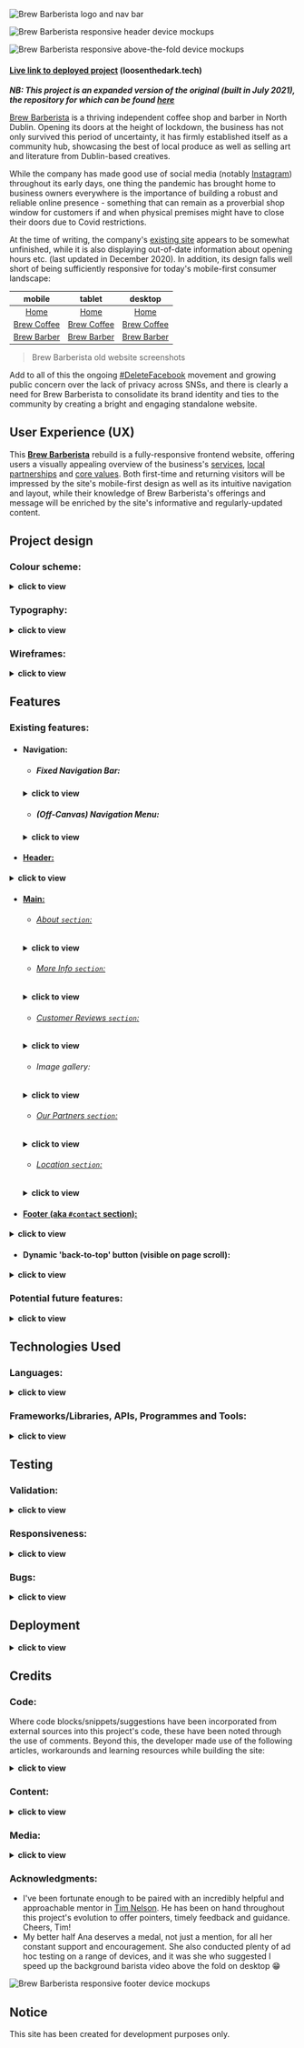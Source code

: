 ![Brew Barberista logo and nav bar](docs/images/screenshots/nav/brew-barberista-branded-navbar-with-logo.png)

![Brew Barberista responsive header device mockups](docs/images/screenshots/mockups/brew-barberista-header.png)

![Brew Barberista responsive above-the-fold device mockups](docs/images/screenshots/mockups/brew-barberista-header.gif)

#### [Live link to deployed project](https://loosenthedark.tech/brew-barberista/) (loosenthedark.tech)

***_**NB: This project is an expanded version of the original (built in July 2021), the repository for which can be found [here](https://github.com/loosenthedark/brew-barberista)**_***

[Brew Barberista](http://brewbarberista.ie/) is a thriving independent coffee shop and barber in North Dublin. Opening its doors at the height of lockdown, the business has not only survived this period of uncertainty, it has firmly established itself as a community hub, showcasing the best of local produce as well as selling art and literature from Dublin-based creatives.

While the company has made good use of social media (notably [Instagram](https://www.instagram.com/brewbarberista/)) throughout its early days, one thing the pandemic has brought home to business owners everywhere is the importance of building a robust and reliable online presence - something that can remain as a proverbial shop window for customers if and when physical premises might have to close their doors due to Covid restrictions.

At the time of writing, the company's [existing site](http://brewbarberista.ie/) appears to be somewhat unfinished, while it is also displaying out-of-date information about opening hours etc. (last updated in December 2020). In addition, its design falls well short of being sufficiently responsive for today's mobile-first consumer landscape:

mobile  |  tablet  |  desktop
:-------------------------:|:-------------------------:|:-------------------------:
[Home](docs/images/screenshots/old-site/brew-barberista-home-mobile.png)  |  [Home](docs/images/screenshots/old-site/brew-barberista-home-tablet.png) |  [Home](docs/images/screenshots/old-site/brew-barberista-home-desktop.png)
[Brew Coffee](docs/images/screenshots/old-site/brew-barberista-coffee-mobile.png)  |  [Brew Coffee](docs/images/screenshots/old-site/brew-barberista-coffee-tablet.png) |  [Brew Coffee](docs/images/screenshots/old-site/brew-barberista-coffee-desktop.png)
[Brew Barber](docs/images/screenshots/old-site/brew-barberista-barber-mobile.png)  |  [Brew Barber](docs/images/screenshots/old-site/brew-barberista-barber-tablet.png) |  [Brew Barber](docs/images/screenshots/old-site/brew-barberista-barber-desktop.png)

> Brew Barberista old website screenshots

Add to all of this the ongoing [#DeleteFacebook](https://twitter.com/search?q=%23DeleteFacebook) movement and growing public concern over the lack of privacy across SNSs, and there is clearly a need for Brew Barberista to consolidate its brand identity and ties to the community by creating a bright and engaging standalone website.

## User Experience (UX)

This [**Brew Barberista**](https://loosenthedark.tech/brew-barberista) rebuild is a fully-responsive frontend website, offering users a visually appealing overview of the business's [services](https://loosenthedark.tech/brew-barberista/#about), [local partnerships](https://loosenthedark.tech/brew-barberista/#partners) and [core values](https://loosenthedark.tech/brew-barberista/#more-info). Both first-time and returning visitors will be impressed by the site's mobile-first design as well as its intuitive navigation and layout, while their knowledge of Brew Barberista's offerings and message will be enriched by the site's informative and regularly-updated content.

## Project design

### Colour scheme:
<details>
  <summary>
  <b>click to view</b>
  </summary>

![Brew Barberista colour scheme (Coolors palette) screenshot](docs/images/screenshots/brew-barberista-colour-scheme.png)
</details>

### Typography:
<details>
  <summary>
  <b>click to view</b>
  </summary>

- #### Primary font...

  - **Family:** [Poppins](https://fonts.google.com/specimen/Poppins)
  - **Weights:** 300, 400, 500
  - **Fallback:** `sans-serif`

- #### Secondary (Heading) font...

  - **Family:** [Lora](https://fonts.google.com/specimen/Lora)
  - **Weights:** 600, 700
  - **Fallback:** `serif`
</details>

### Wireframes:
<details>
  <summary>
  <b>click to view</b>
  </summary>

  Initial design inspiration for the project's layout and aesthetic came from [this Frontend Mentor challenge spec](https://www.frontendmentor.io/challenges/sunnyside-agency-landing-page-7yVs3B6ef)
</details>

## Features

### Existing features:

- #### Navigation:

  - ##### Fixed Navigation Bar:
  <details>
  <summary>
  <b>click to view</b>
  </summary>

  ![](docs/images/screenshots/nav/nav-bar-mobile.png)  |  ![](docs/images/screenshots/nav/nav-bar-tablet.png)  |  ![](docs/images/screenshots/nav/nav-bar-tablet.png)
  :-------------------------:|:-------------------------:|:-------------------------:
  mobile  |  tablet |  desktop

    - There is a full-width nav bar fixed to the top of the viewport on all device sizes
    - The site's core navigation menu is hidden off-canvas initially to create a spacious feel across the landing area, where the user is greeted by the Brew Barberista `.navbar-logo` on the left-hand side and a `.navbar-toggler` button (aka 'hamburger icon') to the right
    - This logo is a modified version of the one featured in the nav bar of [the business's existing website](http://brewbarberista.ie/)
    - The [dark blue and gold colours that make up this logo](http://brewbarberista.ie/resources/Circular%20logo.jpg) directly inform this project's primary palette. A lighter shade of 'queen blue' [(featured throughout the current site's `footer`, for instance)](https://loosenthedark.tech/brew-barberista#contact) is taken directly from [the premises' brightly-painted shopfront](https://www.facebook.com/photo/?fbid=190590879506085&set=a.190590812839425).
  </details>

  - ##### (Off-Canvas) Navigation Menu:

  <details>
  <summary>
  <b>click to view</b>
  </summary>

  ![](docs/images/screenshots/nav/navbar-nav-mobile.png)  |  ![](docs/images/screenshots/nav/navbar-nav-tablet.png)  |  ![](docs/images/screenshots/nav/navbar-nav-desktop.png)
  :-------------------------:|:-------------------------:|:-------------------------:
  mobile  |  tablet |  desktop

    - The off-canvas `navbar-nav` menu mentioned above can be expanded by clicking on the `.navbar-toggler` button. This functionality has been enabled using custom JavaScript by listening for a relevant user click(s) and sliding the `.navbar-nav` into the viewport with CSS class toggling involving `absolute` positioning and appropriate transition effects. In addition, the icon comprising the `.navbar-toggler` button [animates on click](docs/images/screenshots/nav/nav-toggler-icons-animation.gif) to produce a dynamic yet smooth transition that is both distinctive and pleasing to the eye.
    - The expanded polygon-shaped menu contains links to each of the website's six internal sections containing content (see below), as well as a seventh link entitled 'Press'.
    - Clicking on this 'Press' link triggers an additional absolutely-positioned submenu featuring external links to recent Brew Barberista media appearances. Each of these links opens in a new browser tab due to the `<a>` tag's `target` property being set to `_blank`.
    - The bottom 'Contact' link consists of a blue call-to-action `button`. In keeping with UX best practices, clicking on any of the links embedded in the `.navbar-nav` will cause the menu to revert to its default off-canvas location as the site navigates to the designated location. Smooth scrolling has been enabled to streamline the navigation experience through use of the `scroll-behavior: smooth;` CSS rule on the document's `body` element.
    - It's worth noting that one further section of the site, a tiled image gallery, is purely decorative, and so no anchor link was deemed necessary.

  ![](docs/images/screenshots/nav/press-list-mobile.png)  |  ![](docs/images/screenshots/nav/press-list-tablet.png)  |  ![](docs/images/screenshots/nav/press-list-desktop.png)
  :-------------------------:|:-------------------------:|:-------------------------:
  mobile  |  tablet |  desktop
  </details>

- #### [Header:](https://loosenthedark.tech/brew-barberista)
<details>
  <summary>
  <b>click to view</b>
  </summary>

![](docs/images/screenshots/header/header-html-snippet.png)  |  ![](docs/images/screenshots/header/header-css-snippet.png)
:-------------------------:|:-------------------------:
`<header>` HTML code snippet  |  `.hero-header` and `.overlay` CSS code snippets

![](docs/images/screenshots/header/header-mobile.jpg)  |  ![](docs/images/screenshots/header/header-tablet.jpg)  |  ![](docs/images/screenshots/header/header-desktop.gif)
:-------------------------:|:-------------------------:|:-------------------------:
mobile  |  tablet |  desktop

  - ##### Mobile & Tablet (< 992px):

    - The site's above-the-fold real estate on mobile and tablet features a clean, soothing background image of a horizon out to sea. This was chosen due to Brew Barberista's prime [location](https://loosenthedark.tech/brew-barberista/#location) just off the Howth Road in Raheny, less than a kilometre uphill from the Dublin Bay coast road.
    - On page load this landing area is brought to life using animated hero icons: one a [takeaway cup of hot coffee](static/images/icons/icon-coffee-takeaway.svg), the other a [silhouette of a man with a striking hairstyle](static/images/icons/icon-silhouette.svg). These icons have been enlarged and had a 'zoom-into-view' `@keyframes icon-reveal` animation effect applied to them in order to capture the visitor's attention and hint at the services available at Brew Barberista.
    - There is also a gold-coloured downward-pointing chevron icon used to hook the user and encourage them to explore below the fold. This functionality has been enhanced by adding a gentle `@keyframes bobbing` animation effect in the project's stylesheet

  - ##### Desktop (> 991px):

    - A decision was made to change the `header` area's aesthetic on desktop devices. In place of the background image with animated icons are two short complementary video backgrounds: one showing [a barista pouring a cup of coffee](static/videos/bg-barista-pour.mp4), the other featuring [a closeup of a barber trimming a customer's hair](static/videos/bg-barber.mp4).
    - Both of these `video` elements have had their `opacity` reduced to keep them from being seen to occupy the foreground (and/or overly distract the user from the site's main content).
    - There has also been an `.overlay` class applied to an absolutely-positioned `div` element that acts as a subtle filter in line with the site's prevailing colour palette
    - One more additional `div` with `background-color` set to semi-opaque blue has had a `clip-path` rule applied to it. This has the effect of creating a symmetrical pair of roughly triangular 'corner areas', each containing an icon and a heading, which act as navigation links to 'Brew Coffee' and 'Brew Barber', respectively.
</details>

- #### [Main:](https://loosenthedark.tech/brew-barberista/#about)

  - ###### [About `section`:](https://loosenthedark.tech/brew-barberista/#about)
  <details>
  <summary>
  <b>click to view</b>
  </summary>
    
  ![](docs/images/screenshots/about/about-mobile.png)  |  ![](docs/images/screenshots/about/about-tablet.png)  |  ![](docs/images/screenshots/about/about-desktop.png)
  :-------------------------:|:-------------------------:|:-------------------------:
  mobile  |  tablet |  desktop
    
    - The site's first textual content appears in the area immediately below the `header` (referred to as the About section here for the sake of convenience). This `section` is in turn subdivided into two `div`s, [**Brew Coffee**](https://loosenthedark.tech/brew-barberista/#about) and [**Brew Barber**](https://loosenthedark.tech/brew-barberista/#barber), each accompanied by eye-catching background imagery and short, snappy summaries of the two sides of Brew Barberista's operations.
  </details>

  - ###### [More Info `section`:](https://loosenthedark.tech/brew-barberista/#more-info)
  <details>
  <summary>
  <b>click to view</b>
  </summary>

  ![](docs/images/screenshots/more-info/more-info-mobile.png)  |  ![](docs/images/screenshots/more-info/more-info-tablet.png)  |  ![](docs/images/screenshots/more-info/more-info-desktop.png)
  :-------------------------:|:-------------------------:|:-------------------------:
  mobile  |  tablet |  desktop

    - Each About subsection contains a 'More Info' hyperlink, which brings the user to the relevant follow-on subsection for that Brew Barberista service ([Brew Coffee](https://loosenthedark.tech/brew-barberista/#more-info) / [Brew Barber](https://loosenthedark.tech/brew-barberista/#get-in-touch)).
    - These two More Info subsections are stacked on mobile and tablet, and lie side by side on desktop
    - Each panel contains informative blurbs highlighting a variety of USPs offered by Brew Barberista. The text is set against carefully-positioned full-width and -height background images.
    - As screen width increases and space permits, several (initially hidden) elements are revealed across tablet and desktop devices. These include supplementary paragraphs of text and call-to-action `button`s.
    - The 'OUR PARTNERS' CTA `button` (visible on desktop only) in the [Brew Coffee `div`](https://loosenthedark.tech/brew-barberista/#more-info) directs the user to the [Our Partners `section`](#our-partners-section) of the site, while the 'BOOK NOW' `button` (visible on tablet and desktop) beneath the ['Get in touch' Brew Barber heading](https://loosenthedark.tech/brew-barberista/#get-in-touch) causes the page to scroll right down to the [`footer`](#footer-aka-contact-section), where the business's [contact details](https://loosenthedark.tech/brew-barberista/#contact) can be found.
  </details>

  - ###### [Customer Reviews `section`:](https://loosenthedark.tech/brew-barberista/#customer-reviews)
  <details>
  <summary>
  <b>click to view</b>
  </summary>

  ![](docs/images/screenshots/customer-reviews/customer-reviews-mobile.png)  |  ![](docs/images/screenshots/customer-reviews/customer-reviews-tablet.png)  |  ![](docs/images/screenshots/customer-reviews/customer-reviews-desktop.png)
  :-------------------------:|:-------------------------:|:-------------------------:
  mobile  |  tablet |  desktop

    - The Customer Reviews `section` boasts a selection of reviews from Brew Barberista customers, shining a light on what the business has to offer.
    - Each review consists of a customer avatar, excerpt from that customer's review, customer name and the source from which the review has been taken.
    - Semantic HTML elements have been used here: each review is wrapped inside a `figure` element, with nested `img` (avatar), `blockquote` (review body) and `figcaption` (name and review source) elements.

      ![](docs/images/screenshots/customer-reviews/customer-reviews-html-snippet.png)  |  
      :-------------------------:|
      `<figure>` HTML code snippet   |  

    - As with several other `section`s, the layout has been achieved using a combination of CSS positioning and flexbox on smaller screens, with CSS grid rules applied on desktop.
  </details>

  - ###### Image gallery:
  <details>
  <summary>
  <b>click to view</b>
  </summary>

  ![](docs/images/screenshots/image-gallery/image-gallery-mobile.png)  |  ![](docs/images/screenshots/image-gallery/image-gallery-tablet.png)  |  ![](docs/images/screenshots/image-gallery/image-gallery-desktop.png)
  :-------------------------:|:-------------------------:|:-------------------------:
  mobile  |  tablet |  desktop

    - As stated previously, the (untitled) image gallery is for decorative purposes only
    - A flexible and fluid layout has been achieved with flexbox - more specifically, through use of the `flex-wrap` CSS property
    - The gallery displays as a 2x2 grid on mobile, 3x2 on tablet (two extra image `div`s having had their `display` property toggled from `none` to `block`) and a single row containing four images (each with a `max-height` rule applied when the screen width reaches 1440px) on desktop
  </details>

  - ###### [Our Partners `section`:](https://loosenthedark.tech/brew-barberista/#partners)

  <details>
  <summary>
  <b>click to view</b>
  </summary>

  ![](docs/images/screenshots/partners/partners-mobile.png)  |  ![](docs/images/screenshots/partners/partners-tablet.png)  |  ![](docs/images/screenshots/partners/partners-desktop.png)
  :-------------------------:|:-------------------------:|:-------------------------:
  mobile  |  tablet |  desktop

    - A similarly fluid approach has been taken for the site's Our Partners `section`, which consists of a grid of logos belonging to companies/organisations that Brew Barberista has either championed or worked alongside
    - Each logo `img` is also a clickable link to the relevant company's website, with all of these external links opening in a new browser tab
    - Due to device width constraints, and in order to avoid generating a cluttered feel, two of the `section`'s twelve `figure` elements are hidden on mobile
  </details>

  - ###### [Location `section`:](https://loosenthedark.tech/brew-barberista/#location)
  <details>
  <summary>
  <b>click to view</b>
  </summary>

  ![](docs/images/screenshots/location/location-mobile.png)  |  ![](docs/images/screenshots/location/location-tablet.png)  |  ![](docs/images/screenshots/location/location-desktop.png)
  :-------------------------:|:-------------------------:|:-------------------------:
  mobile  |  tablet |  desktop

    - The last `main` `section` before the `footer` is a full-width rendering of the business's location on Google Maps
    - This has been implemented using a straightforward `script` call to the Maps API just inside `index.html`'s closing `<body>` tag
    - Map configuration and rendering is processed in a [`maps.js` file](static/js/maps.js) located in the project's [`js` subdirectory](static/js) of the [`static` directory](static)

      ![](docs/images/screenshots/location/location-js-snippet.png)  |  
      :-------------------------:|
      `maps.js` file JS code snippet   |

    - A `max-width` value of `60rem` has been set on the `.map-container` `div` across desktop devices to prevent the map from sprawling too far horizontally.
    - To create a bespoke and memorable user experience, the default Maps Marker image has been replaced by [a miniature version of the dark blue and gold Brew Barberista circular logo](static/images/icons/pin-brew-barberista.png)
  </details>

- #### [Footer (aka `#contact` section):](https://loosenthedark.tech/brew-barberista/#contact)
<details>
  <summary>
  <b>click to view</b>
  </summary>

The site's `footer` element is far from an afterthought, as it contains important contact information and social media links for Brew Barberista. There are three main ways the user might arrive here:

  1) By simply scrolling manually through the entire website
  2) By clicking the blue 'CONTACT' call-to-action `button` located at the foot of the [off-canvas `.navbar-nav` navigation menu](#off-canvas-navigation-menu)
  3) By clicking the gold-coloured 'BOOK NOW' CTA button located at the foot of the second [`section#more-info > div`](#more-info-section) on tablet and desktop

As outlined previously, the choice of a specific shade of blue as the `background-color` for this area was inspired by the actual coat of paint used on [the facade of Brew Barberista's physical premises](https://www.facebook.com/photo/?fbid=190590879506085&set=a.190590812839425) in D5 (_cf._ device mockups `footer` screenshots at the bottom of this `README` document).
</details>

- #### Dynamic 'back-to-top' button (visible on page scroll):
<details>
  <summary>
  <b>click to view</b>
  </summary>

One other important UX feature is a fixed-position dark-blue button containing an upward-pointing chevron icon that becomes available to the user as a single-click avenue back to the top of the page when they have scrolled more than 500px vertically downwards. This functionality has been put in place by listening out for a `window` [scroll event](https://developer.mozilla.org/en-US/docs/Web/API/Document/scroll_event) in the project's [`script.js` file](static/js/script.js). The `#btn-back-to-top` element's `display` property is then toggled back and forth between `none` and `block` in order to show/hide the button in the bottom right-hand corner of the viewport.

  ![](docs/images/screenshots/back-to-top/back-to-top-js-snippet.png)  |  ![](docs/images/screenshots/back-to-top/back-to-top-css-snippet.png)
  :-------------------------:|:-------------------------:
  `script.js` file event listener JS code snippet  |  `#btn-back-to-top` CSS code snippet

![](docs/images/screenshots/back-to-top/back-to-top-mobile.png)  |  ![](docs/images/screenshots/back-to-top/back-to-top-tablet.png)  |  ![](docs/images/screenshots/back-to-top/back-to-top-desktop.png)
:-------------------------:|:-------------------------:|:-------------------------:
mobile  |  tablet |  desktop
</details>

### Potential future features:
<details>
  <summary>
  <b>click to view</b>
  </summary>

- #### Favicon:

  The site's current favicon has been crudely created by simply cropping a circular cutout of the main Brew Barberista brand logo. A more professional-looking image (to be designed from scratch) would therefore be preferable going forward.

- #### Opening hours:

  These may vary (e.g. Brew Coffee is open seven days a week, whereas Brew Barber is closed two of those days), and will need to be confirmed in consulatation with the business owner. A couple of options for displaying these would be to place them in the `footer` or else maybe to make them viewable on click by toggling a modal from the site's `navbar-nav` menu.

- #### Contact/Booking form:

  At present, the user is unable to either contact Brew Barberista or make an appointment for a haircut from within the site itself - the Contact link in the `navbar-nav` just directs them to the [`footer`](https://loosenthedark.tech/brew-barberista/#contact), which lists the company's contact details along with social media links. A more comprehensive UX would incorporate a native form for reaching out to Brew Barberista without having to open a separate tab/window. Again, a pop-up modal might be suitable for this purpose, or else the form could maybe fit alongside the `.map-container` `div` on wider screens.

- #### Price list(s)/Menu:

  One way of engaging the user further would be to display prices for all of Brew Barberista's products and services. This would likely necessitate building an additional page(s), as the current landing page is probably too long to accommodate much more scrollable content.

- #### 'Meet The Team' section:

  One more potential feature to add would be a brief introductory profile section for each front-of-house member of the ['Brew Crew'](https://www.facebook.com/photo.php?fbid=183724086859431&set=pb.100056655232619.-2207520000..&type=3), as they're known. It would be best to maybe bring in a professional photographer if possible to take production-ready shots of the team at work. Together with a short, vox pop-style interview with each staff member, this would add a nice personal touch to the site and help connect the business more tangibly to its customer base.
</details>

## Technologies Used

### Languages:
<details>
  <summary>
    <b>click to view</b>
  </summary>

- [HTML5:](https://en.wikipedia.org/wiki/HTML5) used for structuring the site
- [CSS3:](https://en.wikipedia.org/wiki/Cascading_Style_Sheets) used for styling the site
- [JavaScript:](https://en.wikipedia.org/wiki/JavaScript) used for site logic and web page behaviour
</details>

### Frameworks/Libraries, APIs, Programmes and Tools:
<details>
  <summary>
    <b>click to view</b>
  </summary>

- [Google Fonts:](https://fonts.google.com/) used to import the Poppins and Lora fonts into the project's stylesheets
- [Font Awesome v5.15.3:](https://fontawesome.com/) used to add appropriate and visually appealing site icons
- [Gitpod:](https://gitpod.io/) used as the online IDE for the project
- [Git:](https://git-scm.com/) used for version control by utilising the Gitpod terminal to commit frequently to Git and push all commits to GitHub
- [GitHub:](https://github.com/) used to compile and remotely store the project's codebase following successive local commits initiated from the command line
- [Google Maps API:](https://developers.google.com/maps) used to provide a visual representation of Brew Barberista's location to site visitors
- [Adobe Illustrator:](https://www.googleadservices.com/pagead/aclk?sa=L&ai=DChcSEwjHh4e5sIXyAhXP6-0KHS7vASoYABAAGgJkZw&ae=2&ohost=www.google.com&cid=CAESQOD2cD2cs4zu4JpNTapSj1nbDmPmLIo3quvyOOMw9veyz__8LtydqbjQH8HTLrYcgDlnQb6l-F40o-SYGXLD1T0&sig=AOD64_0b1ay7NFSesjZymAaH8gGibU9W0w&q&adurl&ved=2ahUKEwiPv_64sIXyAhW8UBUIHS4nDYMQ0Qx6BAgCEAE) used to convert both Shutterstock vector downloads from `.eps` to the more manageable `.svg` file format
- [Ezgif image converter:](https://ezgif.com/webp-to-jpg) used to convert several of the project image source files from `.webp` to `png/jp(e)g` formats
- [TinyJPG:](https://tinyjpg.com/) used for image compression
- [PicResize:](https://picresize.com/) used to crop and resize images
- [Brackets](http://brackets.io/) (desktop app version): used to make coloration edits to SVG files
- [Kapwing:](https://www.kapwing.com/) used as the project's go-to content editing resource, e.g. to shorten videos and customise [Brew Barberista partner logos](https://loosenthedark.tech/brew-barberista/#partners)
- [W3Schools HTML Color Picker:](https://www.w3schools.com/colors/colors_picker.asp) used for generating on-the-fly colour pairings and modifications (lightening, darkening etc. of core project colours)
- [WebAIM (contrast checker):](https://webaim.org/resources/contrastchecker/) / [WAVE Web Accessibility Evaluation Tool](https://wave.webaim.org/) used to ensure site foreground and background colour contrasts meet [WCAG 2 accessibility requirements](https://webaim.org/articles/contrast/)
- [Can I Use:](https://caniuse.com/) browser compatibility tables used to cross-reference the viability of implementing certain HTML5 elements, CSS3 properties, file formats and more
- [Editor.md:](https://pandao.github.io/editor.md/en.html) used to format project Markdown in line with best practices
- [Ray.so:](https://ray.so/) used to create the code block images featured throughout this Markdown file
</details>

## Testing

### Validation:
<details>
  <summary>
    <b>click to view</b>
  </summary>

- [W3C](https://www.w3.org/)'s [Markup Validation Service](https://validator.w3.org/) was used to test the validity of all HTML used in this project. The code was [validated by direct input](https://validator.w3.org/#validate_by_input), and all suggested corrections were then made. As a result, all of the site's HTML source code now passes W3C validation with just a single warning message being returned, as is reflected in the following screenshot:
  - [index.html validation](docs/images/validation/html-validation.png)

- Likewise, the website's custom CSS stylesheet was checked for errors using [W3C](https://www.w3.org/)'s [CSS Validation Service](https://jigsaw.w3.org/css-validator/). Once again, [validation by direct input](https://jigsaw.w3.org/css-validator/#validate_by_input) was the preferred method selected, and all necessary changes were subsequently carried out. Consequently, the stylesheet now passes W3C validation with just a couple of warning/error messages concerning use of the `backdrop-filter` property being returned, as the following screenshot indicates:
  - [static/css/style.css validation](docs/images/validation/css-validation.png)
- The issue surrounding the incompatibility of `backdrop-filter` with the W3C validator appears to be [a well documented one](https://github.com/w3c/css-validator/issues/289). However, given that this property is present in the [MDN Docs](https://developer.mozilla.org/en-US/docs/Web/CSS/backdrop-filter) and [endorsed by CSS-Tricks](https://css-tricks.com/almanac/properties/b/backdrop-filter/), it has been used in this project in spite of the validator's error messages. Its [patchy browser support](https://caniuse.com/css-backdrop-filter) necessitated the use of a `@supports` query on [line 698](static/css/style.css) of the project's stylesheet (with a reasonable fallback option of an opaque background), as suggested in [this CSS-Tricks article](https://css-tricks.com/almanac/properties/b/backdrop-filter/)

- In a similar manner, both of the site's custom JavaScript files were validated against [JSHint](https://jshint.com/)'s error-detection tool, which is available both as an online linter and a Gitpod/VS Code extension for real-time JS problem-solving. After heeding various warning and error messages, at the time of deployment each of these .js documents passed JSHint validation with no problems detected.

|   |   |   | 
| :------------: |:---------------: |:-----:|
![](docs/images/validation/html-validation-icon.png)         |  ![](docs/images/validation/css-validation-icon.png)               | ![](docs/images/validation/js-validation-icon.png)

</details>

### Responsiveness:
<details>
  <summary>
  <b>click to view</b>
  </summary>

![Brew Barberista responsive above-the-fold device mockups viewed in the Responsively App browser](docs/images/screenshots/mockups/brew-barberista-header-responsively.png)

  - All testing was performed manually, and on a near-constant basis as the project evolved. [Google Chrome DevTools](https://developers.google.com/web/tools/chrome-devtools/?utm_source=dcc&utm_medium=redirect&utm_campaign=2018Q2) served as an indispensable resource throughout this testing process, allowing incremental adjustments to be made to the site's infrastructure and layout. [Firefox Developer Tools](https://developer.mozilla.org/en-US/docs/Tools) was preferred when building out the grid layout on desktop, as this offers a broader suite of grid functionality than Chrome. The site's responsiveness was also closely monitored and rigorously tested from start to finish using the developer-oriented [Responsively App browser](https://responsively.app/).

| Devices |  |  |  |  |   |   |   |   |   |   |   |   | 
| :------------ |:---------------: |:---------------:|:---------------:|:---------------: |:---------------:|:---------------:|:---------------: |:---------------:|:---------------:|:---------------: |:---------------:|:---------------:|
|    **Samsung Galaxy S5**      |     ![](docs/images/responsiveness/devices/samsung/samsung-galaxy-s5-1.jpg)            |   ![](docs/images/responsiveness/devices/samsung/samsung-galaxy-s5-2.jpg)   |     ![](docs/images/responsiveness/devices/samsung/samsung-galaxy-s5-3.jpg)           |    ![](docs/images/responsiveness/devices/samsung/samsung-galaxy-s5-4.jpg)    | ![](docs/images/responsiveness/devices/samsung/samsung-galaxy-s5-5.jpg)      | ![](docs/images/responsiveness/devices/samsung/samsung-galaxy-s5-6.jpg)        | ![](docs/images/responsiveness/devices/samsung/samsung-galaxy-s5-7.jpg)      | ![](docs/images/responsiveness/devices/samsung/samsung-galaxy-s5-8.jpg)      | ![](docs/images/responsiveness/devices/samsung/samsung-galaxy-s5-9.jpg)      | ![](docs/images/responsiveness/devices/samsung/samsung-galaxy-s5-10.jpg)        | ![](docs/images/responsiveness/devices/samsung/samsung-galaxy-s5-11.jpg)      | ![](docs/images/responsiveness/devices/samsung/samsung-galaxy-s5-12.jpg)
|    **Huawei P20**     |     ![](docs/images/responsiveness/devices/huawei/huawei-p20-1.jpg)            |   ![](docs/images/responsiveness/devices/huawei/huawei-p20-2.jpg)   |     ![](docs/images/responsiveness/devices/huawei/huawei-p20-3.jpg)           |    ![](docs/images/responsiveness/devices/huawei/huawei-p20-4.jpg)    | ![](docs/images/responsiveness/devices/huawei/huawei-p20-5.jpg)      | ![](docs/images/responsiveness/devices/huawei/huawei-p20-6.jpg)        | ![](docs/images/responsiveness/devices/huawei/huawei-p20-7.jpg)      | ![](docs/images/responsiveness/devices/huawei/huawei-p20-8.jpg)      | ![](docs/images/responsiveness/devices/huawei/huawei-p20-9.jpg)      | ![](docs/images/responsiveness/devices/huawei/huawei-p20-10.jpg)        | ![](docs/images/responsiveness/devices/huawei/huawei-p20-11.jpg)      | ![](docs/images/responsiveness/devices/huawei/huawei-p20-12.jpg)  
|    **Moto G4**      |     ![](docs/images/responsiveness/devices/moto/moto-g4-1.jpeg)            |   ![](docs/images/responsiveness/devices/moto/moto-g4-2.jpeg)   |     ![](docs/images/responsiveness/devices/moto/moto-g4-3.jpeg)           |    ![](docs/images/responsiveness/devices/moto/moto-g4-4.jpeg)    | ![](docs/images/responsiveness/devices/moto/moto-g4-5.jpeg)      | ![](docs/images/responsiveness/devices/moto/moto-g4-6.jpeg)        | ![](docs/images/responsiveness/devices/moto/moto-g4-7.jpeg)      | ![](docs/images/responsiveness/devices/moto/moto-g4-8.jpeg)      | ![](docs/images/responsiveness/devices/moto/moto-g4-9.jpeg)      | ![](docs/images/responsiveness/devices/moto/moto-g4-10.jpeg)        | ![](docs/images/responsiveness/devices/moto/moto-g4-11.jpeg)      | ![](docs/images/responsiveness/devices/moto/moto-g4-12.jpeg)  
|    **Kindle Fire HD**      |     ![](docs/images/responsiveness/devices/kindle/kindle-fire-1.png)            |   ![](docs/images/responsiveness/devices/kindle/kindle-fire-2.png)   |     ![](docs/images/responsiveness/devices/kindle/kindle-fire-3.png)           |    ![](docs/images/responsiveness/devices/kindle/kindle-fire-4.png)    | ![](docs/images/responsiveness/devices/kindle/kindle-fire-5.png)      | ![](docs/images/responsiveness/devices/kindle/kindle-fire-6.png)        | ![](docs/images/responsiveness/devices/kindle/kindle-fire-7.png)      | ![](docs/images/responsiveness/devices/kindle/kindle-fire-8.png)      | ![](docs/images/responsiveness/devices/kindle/kindle-fire-9.png)      | ![](docs/images/responsiveness/devices/kindle/kindle-fire-10.png)        | ![](docs/images/responsiveness/devices/kindle/kindle-fire-11.png)      | ![](docs/images/responsiveness/devices/kindle/kindle-fire-12.png)  
|    **MacBook Pro**      |     ![](docs/images/responsiveness/devices/macbook/macbook-pro-1.png)            |   ![](docs/images/responsiveness/devices/macbook/macbook-pro-2.png)   |     ![](docs/images/responsiveness/devices/macbook/macbook-pro-3.png)           |    ![](docs/images/responsiveness/devices/macbook/macbook-pro-4.png)    | ![](docs/images/responsiveness/devices/macbook/macbook-pro-5.png)      | ![](docs/images/responsiveness/devices/macbook/macbook-pro-6.png)        | ![](docs/images/responsiveness/devices/macbook/macbook-pro-7.png)      | ![](docs/images/responsiveness/devices/macbook/macbook-pro-8.png)      | ![](docs/images/responsiveness/devices/macbook/macbook-pro-9.png)      | ![](docs/images/responsiveness/devices/macbook/macbook-pro-10.png)        | ![](docs/images/responsiveness/devices/macbook/macbook-pro-11.png)      | ![](docs/images/responsiveness/devices/macbook/macbook-pro-12.png)
|    **Acer ΛSPIRE**      |     ![](docs/images/responsiveness/devices/acer/acer-1.png)            |   ![](docs/images/responsiveness/devices/acer/acer-2.png)   |     ![](docs/images/responsiveness/devices/acer/acer-3.png)           |    ![](docs/images/responsiveness/devices/acer/acer-4.png)    | ![](docs/images/responsiveness/devices/acer/acer-5.png)      | ![](docs/images/responsiveness/devices/acer/acer-6.png)        | ![](docs/images/responsiveness/devices/acer/acer-7.png)      | ![](docs/images/responsiveness/devices/acer/acer-8.png)      | ![](docs/images/responsiveness/devices/acer/acer-9.png)      | ![](docs/images/responsiveness/devices/acer/acer-10.png)        | ![](docs/images/responsiveness/devices/acer/acer-11.png)      | ![](docs/images/responsiveness/devices/acer/acer-12.png)
|    **Android Smart TV**      |     ![](docs/images/responsiveness/devices/android/android-tv-1.jpg)            |   ![](docs/images/responsiveness/devices/android/android-tv-2.jpg)   |     ![](docs/images/responsiveness/devices/android/android-tv-3.jpg)           |    ![](docs/images/responsiveness/devices/android/android-tv-4.jpg)    | ![](docs/images/responsiveness/devices/android/android-tv-5.jpg)      | ![](docs/images/responsiveness/devices/android/android-tv-6.jpg)        | ![](docs/images/responsiveness/devices/android/android-tv-6.jpg)      | ![](docs/images/responsiveness/devices/android/android-tv-7.jpg)      | ![](docs/images/responsiveness/devices/android/android-tv-7.jpg)      | ![](docs/images/responsiveness/devices/android/android-tv-8.jpg)        | ![](docs/images/responsiveness/devices/android/android-tv-9.jpg)      | ![](docs/images/responsiveness/devices/android/android-tv-10.jpg)

| Browsers |  |  |  |  |   |   |   |   |   |   |   |   | 
| :------------ |:---------------: |:---------------:|:---------------:|:---------------: |:---------------:|:---------------:|:---------------: |:---------------:|:---------------:|:---------------: |:---------------:|:---------------:|
|    ![](docs/images/responsiveness/browsers/logos/logo-chrome.png "Google Chrome browser")      |     ![](docs/images/responsiveness/browsers/chrome/chrome-1.png)            |   ![](docs/images/responsiveness/browsers/chrome/chrome-2.png)   |     ![](docs/images/responsiveness/browsers/chrome/chrome-3.png)           |    ![](docs/images/responsiveness/browsers/chrome/chrome-4.png)    | ![](docs/images/responsiveness/browsers/chrome/chrome-5.png)      | ![](docs/images/responsiveness/browsers/chrome/chrome-6.png)        | ![](docs/images/responsiveness/browsers/chrome/chrome-7.png)      | ![](docs/images/responsiveness/browsers/chrome/chrome-8.png)      | ![](docs/images/responsiveness/browsers/chrome/chrome-9.png)      | ![](docs/images/responsiveness/browsers/chrome/chrome-10.png)        | ![](docs/images/responsiveness/browsers/chrome/chrome-11.png)      | ![](docs/images/responsiveness/browsers/chrome/chrome-12.png)
|    ![](docs/images/responsiveness/browsers/logos/logo-edge.png "Microsoft Edge browser")     |     ![](docs/images/responsiveness/browsers/edge/edge-1.png)            |   ![](docs/images/responsiveness/browsers/edge/edge-2.png)   |     ![](docs/images/responsiveness/browsers/edge/edge-3.png)           |    ![](docs/images/responsiveness/browsers/edge/edge-4.png)        | ![](docs/images/responsiveness/browsers/edge/edge-5.png)      | ![](docs/images/responsiveness/browsers/edge/edge-6.png)      | ![](docs/images/responsiveness/browsers/edge/edge-7.png)      | ![](docs/images/responsiveness/browsers/edge/edge-8.png)        | ![](docs/images/responsiveness/browsers/edge/edge-9.png)      | ![](docs/images/responsiveness/browsers/edge/edge-10.png)  | ![](docs/images/responsiveness/browsers/edge/edge-11.png)      | ![](docs/images/responsiveness/browsers/edge/edge-12.png)
|    ![](docs/images/responsiveness/browsers/logos/logo-firefox.png "Firefox browser")      |     ![](docs/images/responsiveness/browsers/firefox/firefox-1.png)            |   ![](docs/images/responsiveness/browsers/firefox/firefox-2.png)   |     ![](docs/images/responsiveness/browsers/firefox/firefox-3.png)           |    ![](docs/images/responsiveness/browsers/firefox/firefox-4.png)    | ![](docs/images/responsiveness/browsers/firefox/firefox-5.png)      | ![](docs/images/responsiveness/browsers/firefox/firefox-6.png)        | ![](docs/images/responsiveness/browsers/firefox/firefox-7.png)      | ![](docs/images/responsiveness/browsers/firefox/firefox-8.png)      | ![](docs/images/responsiveness/browsers/firefox/firefox-9.png)      | ![](docs/images/responsiveness/browsers/firefox/firefox-10.png)        | ![](docs/images/responsiveness/browsers/firefox/firefox-11.png)      | ![](docs/images/responsiveness/browsers/firefox/firefox-12.png)  
|    ![](docs/images/responsiveness/browsers/logos/logo-odin.png "Odin browser")      |     ![](docs/images/responsiveness/devices/android/android-tv-1.jpg)            |   ![](docs/images/responsiveness/devices/android/android-tv-2.jpg)   |     ![](docs/images/responsiveness/devices/android/android-tv-3.jpg)           |    ![](docs/images/responsiveness/devices/android/android-tv-4.jpg)    | ![](docs/images/responsiveness/devices/android/android-tv-5.jpg)      | ![](docs/images/responsiveness/devices/android/android-tv-6.jpg)        | ![](docs/images/responsiveness/devices/android/android-tv-6.jpg)      | ![](docs/images/responsiveness/devices/android/android-tv-7.jpg)      | ![](docs/images/responsiveness/devices/android/android-tv-7.jpg)      | ![](docs/images/responsiveness/devices/android/android-tv-8.jpg)        | ![](docs/images/responsiveness/devices/android/android-tv-9.jpg)      | ![](docs/images/responsiveness/devices/android/android-tv-10.jpg)  
|    ![](docs/images/responsiveness/browsers/logos/logo-safari.png "Safari browser")      |     ![](docs/images/responsiveness/browsers/safari/safari-1.png)            |   ![](docs/images/responsiveness/browsers/safari/safari-2.png)   |     ![](docs/images/responsiveness/browsers/safari/safari-3.png)           |    ![](docs/images/responsiveness/browsers/safari/safari-4.png)    | ![](docs/images/responsiveness/browsers/safari/safari-5.png)      | ![](docs/images/responsiveness/browsers/safari/safari-6.png)        | ![](docs/images/responsiveness/browsers/safari/safari-7.png)      | ![](docs/images/responsiveness/browsers/safari/safari-8.png)      | ![](docs/images/responsiveness/browsers/safari/safari-9.png)      | ![](docs/images/responsiveness/browsers/safari/safari-10.png)        | ![](docs/images/responsiveness/browsers/safari/safari-11.png)      | ![](docs/images/responsiveness/browsers/safari/safari-12.png)
|    ![](docs/images/responsiveness/browsers/logos/logo-silk.png "Amazon Silk browser")      |     ![](docs/images/responsiveness/browsers/silk/silk-1.png)            |   ![](docs/images/responsiveness/browsers/silk/silk-2.png)   |     ![](docs/images/responsiveness/browsers/silk/silk-3.png)           |    ![](docs/images/responsiveness/browsers/silk/silk-4.png)    | ![](docs/images/responsiveness/browsers/silk/silk-5.png)      | ![](docs/images/responsiveness/browsers/silk/silk-6.png)        | ![](docs/images/responsiveness/browsers/silk/silk-7.png)      | ![](docs/images/responsiveness/browsers/silk/silk-8.png)      | ![](docs/images/responsiveness/browsers/silk/silk-9.png)      | ![](docs/images/responsiveness/browsers/silk/silk-10.png)        | ![](docs/images/responsiveness/browsers/silk/silk-11.png)      | ![](docs/images/responsiveness/browsers/silk/silk-12.png)

  - A broad selection of physical devices were used to test real-life responsiveness. These ranged in size from a [Samsung Galaxy S5 (screen width 360px)](https://en.wikipedia.org/wiki/Samsung_Galaxy_S5) right up to a [JVC 32" LED Android Smart TV](https://www.currys.ie/ieen/tv-and-home-entertainment/televisions/televisions/jvc-lt-32ca690-android-tv-32-smart-hd-ready-led-tv-with-google-assistant-10199524-pdt.html) (using this device's native [Odin browser/ADK](https://play.google.com/store/apps/details?id=com.hisense.odinbrowser&hl=en&gl=US)). Other devices used in testing included the [Moto G4](https://en.wikipedia.org/wiki/Moto_G4) and [Huawei P20](https://en.wikipedia.org/wiki/Huawei_P20) smartphones, a [Kindle Fire HD](https://en.wikipedia.org/wiki/Fire_HD) tablet, an [Acer ΛSPIRE F15 Windows laptop](https://en.wikipedia.org/wiki/Acer_Aspire_laptops#Aspire_F_series) and a [13" MacBook Pro](https://en.wikipedia.org/wiki/MacBook_Pro#3rd_generation_(Retina)).

  - In addition to Chrome, Firefox and the emerging Odin smart TV browser, the site was also viewed numerous times in the Safari, Microsoft Edge and Amazon Silk browsers prior to completion.
</details>

### Bugs:
<details>
  <summary>
    <b>click to view</b>
  </summary>

- [CSS `scroll-behavior`](https://developer.mozilla.org/en-US/docs/Web/CSS/scroll-behavior) remains [unsupported](https://caniuse.com/css-scroll-behavior) in the Safari browser. As ever, [CSS-Tricks is on hand](https://css-tricks.com/snippets/jquery/smooth-scrolling/) to offer suggested workarounds, although the most practical and reliable of these does depend on [jQuery](https://jquery.com/) (which this project has chosen not to use). Other potential fixes for this diminished UX in Safari will be reviewed at a later date.

- There were several bugs identified during testing of the [above-the-fold background video elements](https://loosenthedark.tech/brew-barberista) on desktop:
  - The video functionality was initially freezing at run time when the site was viewed in Firefox - following thorough debugging, it was concluded that the likely cause of this bug was the use of the [`HTMLMediaElement.playbackRate` property](https://developer.mozilla.org/en-US/docs/Web/API/HTMLMediaElement/playbackRate) to increase video playing speed from within the project's [`script.js` file](static/js/script.js). To get around the issue, it was decided to only accelerate video playback speed in browsers other than Firefox - appropriate conditional logic has been put in place on line 95 of the aforementioned JavaScript file to achieve this.
  - Video playback appears to be absent from the [Odin browser (Android APK)](#responsiveness). The reasons for this are unclear, and since it's not really possible to inspect elements (i.e. use DevTools of any sort) on a smart TV, it was decided that pursuing this problem any further than documenting it here lies beyond the scope of this project.
  - A strange bug was observed when the video functionality was first put in place. The brightnesss/contrast/saturation of the barista video (in particular) was noticeably more glaring/'whitened' in several browsers when it looped for a second/third/fourth (etc.) time. This was fixed by hard-coding a reset of the seemingly affected properties between lines 100 and 115 in the project's [`script.js` file](static/js/script.js). At the time of writing, the exact cause of this bug remains unclear. However, both videos now play successfully on an alternating loop in all browsers tested (except Odin, as noted above).
</details>

## Deployment
<details>
  <summary>
    <b>click to view</b>
  </summary>

### GitHub Pages:

This project has been deployed to [GitHub Pages](https://en.wikipedia.org/wiki/GitHub#GitHub_Pages). The deployment process carried out was as follows...

1. [**Sign in** to GitHub](https://github.com/login) and locate the [relevant repository](https://github.com/loosenthedark/brew-barberista-landing-page). If you do not have a GitHub account, you may create one [here](https://github.com/signup).
2. At the top of the project repository page, select **Settings**. 
3. On the Settings page, scroll down the menu flanking the left-hand side of the screen and select **Pages** near the bottom of the list of options.

This will open GitHub Pages....

4. Under **Source**, click the dropdown displaying **Branch: None** and select the **master** branch. Click **Save**. 
5. The page will then automatically refresh and inform you that the site is now ready to be published, as well as indicating the `https://` address to be used. 
6. For reference purposes, a link to this newly-published site can be found in the **Pages** section of **Settings** (described above).

### Forking the GitHub Repository:

It is possible to fork this GitHub repository to view and/or make changes without affecting the original. This is achieved by following these steps...

1. [**Sign in** to your GitHub account](https://github.com/login) and locate the [relevant repository](https://github.com/loosenthedark/brew-barberista-landing-page).
2. Click on **Fork**, located near the top right-hand corner of the repository page.
3. You will now have a copy of this project's repository in your own GitHub account.

### Making a local clone:

It is possible to copy the repository to your local machine so that you can fix merge conflicts, add or remove files and push larger commits without affecting the original project code. Cloning a repository pulls down a full copy of all the repo data that GitHub has at that point in time. See the [GitHub Docs](https://docs.github.com/en/github/creating-cloning-and-archiving-repositories/cloning-a-repository) for further information, and below for a brief summary...

1. [**Sign in** to your GitHub account](https://github.com/login) and locate the [relevant repository](https://github.com/loosenthedark/brew-barberista-landing-page).
2. Click on the **Code** dropdown next to the green **Gitpod** button. This will reveal the **Clone** option.
3. In order to clone the repository using `HTTPS`, select **HTTPS** and copy the link shown (there is a copy button to the right of the URL).
4. Next, open **Git Bash** (see [here](https://git-scm.com/downloads) for an overview of download options, if required).
5. Change the current working directory on your local machine to the location where you want the cloning to be made.
6. Type `git clone` into your IDE terminal followed by the URL you copied in Step 3 above, i.e.

```
https://github.com/loosenthedark/brew-barberista-landing-page.git
```

7. Press **Enter**. 
8. Your local clone has now been created.

_See the [GitHub Docs](https://docs.github.com/en/github/creating-cloning-and-archiving-repositories) for more information on all of the above processes._
</details>

## Credits

### Code:

Where code blocks/snippets/suggestions have been incorporated from external sources into this project's code, these have been noted through the use of comments. Beyond this, the developer made use of the following articles, workarounds and learning resources while building the site:
<details>
  <summary>
    <b>click to view</b>
  </summary>

- ['Bootstrap 4 simple back to top with smooth scroll'](https://bbbootstrap.com/snippets/simple-back-top-smooth-scroll-17111555) (BBBootstrap)
- ['Show div after 500px scroll'](https://jsfiddle.net/amirsaleem/xpd1wr7n/) (JSFiddle)
- ['How to crop SVG file within HTML/CSS'](https://stackoverflow.com/questions/37588405/how-to-crop-svg-file-within-html-css/37589395) (Stack Overflow)
- ['CSS Clipping Path with CSS Shapes'](https://codepen.io/heyitsolivia/pen/EICDK?editors=1100) (CodePen)
- ['A Complete Guide to Grid'](https://css-tricks.com/snippets/css/complete-guide-grid/) (CSS-Tricks)
- ['15 Compelling Above the Fold Content Examples to Inspire Your Own'](https://blog.hubspot.com/marketing/above-the-fold) (HubSpot)
- ['Create a Website With Video Background'](https://www.youtube.com/watch?v=8MgpE2DTTKA) (Traversy Media)
- ['How do I loop through multiple background videos?'](https://stackoverflow.com/questions/54380721/how-do-i-loop-through-multiple-background-videos) (Stack Overflow)
- ['How to detect Safari, Chrome, IE, Firefox and Opera browser?'](https://stackoverflow.com/questions/9847580/how-to-detect-safari-chrome-ie-firefox-and-opera-browser) (Stack Overflow)
- ['How to change the playing speed of videos in HTML5?'](https://stackoverflow.com/questions/3027707/how-to-change-the-playing-speed-of-videos-in-html5)] (Stack Overflow)
- [’How can one display images side by side in a GitHub README.md?](https://stackoverflow.com/questions/24319505/how-can-one-display-images-side-by-side-in-a-github-readme-md) (Stack Overflow)
- ['`<details>`: The Details disclosure element'](https://developer.mozilla.org/en-US/docs/Web/HTML/Element/details) (MDN Web Docs)
  - My mentor kindly alerted me to this means of making my README more compact and readable via [his own demo implementation](docs/images/screenshots/details.png)
- [Morten Rand-Hendriksen](https://twitter.com/mor10)'s [LinkedIn Learning courses](https://www.linkedin.com/learning/instructors/morten-rand-hendriksen) on CSS, and in particular his advice on the principles of [progressive enhancement](docs/images/screenshots/mor10-progressive-enhancement.png) proved especially useful when implementing a CSS grid layout for larger screens
</details>

### Content:
<details>
  <summary>
    <b>click to view</b>
  </summary>

- Most of the `body` text was composed by the developer, and is an extension of the content on Brew Barberista's existing site, along with relevant supplementary information found across the business's social media channels
- The [social proof copy (customer reviews)](https://loosenthedark.tech/brew-barberista/#customer-reviews) is all legitimate and authentic - below are links to the originals of each featured quote:
  - [Tripadvisor review](https://www.tripadvisor.ie/ShowUserReviews-g186605-d23032935-r780386055-Brew_Barberista-Dublin_County_Dublin.html#REVIEWS)
  - [Lovin Dublin quote](https://lovindublin.com/amp/food-drink/22-of-dublins-best-sausage-rolls-as-voted-by-you?utm_campaign=article&utm_source=twitter&utm_medium=web)
  - [Google Review #1](https://www.google.com/maps/contrib/103803718842789538353/reviews/@53.3810542,-6.1654387,17z/data=!3m1!4b1!4m3!8m2!3m1!1e1?hl=en-IE)
  - [Google Review #2](https://goo.gl/maps/sTyXPyPDziQCF67W9)
</details>

### Media:
<details>
  <summary>
    <b>click to view</b>
  </summary>

| [**Website section**] Media title/description  | Media format  | Credit  | Link to original media source(s)  | 
| :------------ |:--------------- |:-----|:---------------|
| **`head`**         |                 |      |                |
| Brew Barberista circular brand logo      | image        | [Brew Barberista](http://brewbarberista.ie/)      | [Brew Barberista website header](http://brewbarberista.ie/resources/Circular%20logo.jpg)      |
| Brew Barberista owner press pic      | photo        | [Frank McGrath](https://www.facebook.com/FrankMcgrathPhotography)      | [Independent.ie](https://www.independent.ie/irish-news/a-cut-above-the-new-barber-offering-a-proper-coffee-while-you-get-your-hair-cut-39820368.html)      |
| **`nav`**         |                 |      |                |
| Brew Barberista main brand logo      | image        | [Brew Barberista](http://brewbarberista.ie/)      | [Brew Barberista website header](http://brewbarberista.ie/resources/Circular%20logo.jpg)      |
| gold hamburger icon      | icon        | [Font Awesome](https://fontawesome.com/license)      | [Font Awesome](https://fontawesome.com/v5.15/icons/bars?style=solid)      |
| gold coffee mug icon      | icon        | [Font Awesome](https://fontawesome.com/license)      | [Font Awesome](https://fontawesome.com/v5.15/icons/mug-hot?style=solid)      |
| **`header`**         |                 |      |                |
| 'Calm Sea Under Blue Sky'      | photo  | [cottonbro](https://www.pexels.com/@cottonbro)      | [Pexels](https://www.pexels.com/photo/calm-sea-under-blue-sky-4571251)      |
| 'Fashion silhouette hipster style'      | vector illustration  | [RomanYa](https://www.shutterstock.com/g/RomanYa)      | [Shutterstock](https://www.shutterstock.com/image-vector/fashion-silhouette-hipster-style-vector-illustration-161463794)      |
| 'Paper mug with hot drink inside'      | vector illustration  | [Agnieszka Karpinska](https://www.shutterstock.com/g/Panptys)      | [Shutterstock](https://www.shutterstock.com/image-vector/paper-mug-hot-drink-inside-vector-322930262)      |
| 'A Barista Making A Coffee Artistically'      | video  | [Ketut Subiyanto](https://www.pexels.com/@ketut-subiyanto)      | [Pexels](https://www.pexels.com/video/a-barista-making-a-coffee-artistically-4378109/)      |
| 'A Man Shaving A Man's Facial Hair'      | video  | [Pavel Danilyuk](https://www.pexels.com/@pavel-danilyuk)      | [Pexels](https://www.pexels.com/video/a-man-shaving-a-man-s-facial-hair-4178140/)      |
| **`main`**         |                 |      |                |
| 'Cold Brew'      | photo      | [Andrew "Donovan" Valdivia](https://unsplash.com/@donovan_valdivia?utm_source=unsplash&utm_medium=referral&utm_content=creditCopyText)      | [Unsplash](https://unsplash.com/photos/mMI5sdLFoHMt)      |
| 'Anonymous barista pouring milk from jug into paper cup'      | photo  | [Ketut Subiyanto](https://www.pexels.com/@ketut-subiyanto)      | [Pexels](https://www.pexels.com/photo/anonymous-barista-pouring-milk-from-jug-into-paper-cup-4350051/)      |
| barber's kit against orange background      | photo      | [Sinval Carvalho](https://unsplash.com/@sinvalbmx)      | [Unsplash](https://unsplash.com/photos/WbEibGKHBMY)      |
| 'Baked Pastries'      | photo      | [Magda Ehlers](https://www.pexels.com/@magda-ehlers-pexels)      | [Pexels](https://www.pexels.com/photo/baked-pastries-2573870)      |
| 'Brown Coffee Beans on Gray Textile'      | photo      | [Liana Horodetska](https://www.pexels.com/@liana-horodetska-5077625)      | [Pexels](https://www.pexels.com/photo/dawn-caffeine-coffee-dark-7507365/)      |
| 'Man in White and Black Stripe Shirt Holding Black Pen'      | photo      | [cottonbro](https://www.pexels.com/@cottonbro)      | [Pexels](https://www.pexels.com/photo/man-in-white-and-black-stripe-shirt-holding-black-pen-3998429/)      |
| 'White Ceramic Mug With Brown Liquid'      | photo      | [Gareth Rees](https://www.pexels.com/@gareth-rees-2793957)      | [Pexels](https://www.pexels.com/photo/white-ceramic-mug-with-brown-liquid-4334758/)      |
| 'Straight Razor Kit'      | photo      | [Josh Sorenson](https://www.pexels.com/@joshsorenson)      | [Pexels](https://www.pexels.com/photo/straight-razor-kit-995300/)      |
| 'Set of disposable paper coffee cups'      | photo      | [Ketut Subiyanto](https://www.pexels.com/@ketut-subiyanto)      | [Pexels](https://www.pexels.com/photo/set-of-disposable-paper-coffee-cups-4349942/)      |
| customer avatars      | photos        | [UI Faces](https://uifaces.co/license) / [Random User Generator](https://randomuser.me/copyright)      | [#1](https://randomuser.me/api/portraits/women/26.jpg) / [#2](https://uifaces.co/our-content/donated/l1qF9oeF.jpg) / [#3](https://randomuser.me/api/portraits/men/43.jpg)      |
| Lovin Dublin avatar      | image        | [Lovin Dublin](https://t.co/Qz2mocJaYK?amp=1)      | [Lovin Dublin Twitter profile](https://twitter.com/LovinDublin/photo)      |
| Brew Barber customer black & white image     | photo        | [Brew Barberista Facebook page](https://www.facebook.com/brew.barberista)      | [Facebook](https://www.facebook.com/photo.php?fbid=246151787283327&set=pb.100056655232619.-2207520000..&type=3)      |
| 3fe logo      | logo        | [3fe](https://3fe.com/)      | [3fe website](https://3fe.com/uploads/3fe-social.jpg)      |
| Victoria Arduino logo      | logo        | [Victoria Arduino](https://www.victoriaarduino.com/)      | [Jimmy's Espresso Services](https://www.jimmys-espresso.co.uk/wp-content/uploads/2019/02/victoria-arduino-Narrow-Logo1-400.jpg)      |
| Tartine Organic Bakery logo      | logo        | [Tartine](https://www.tartine.ie/)      | [Veganic](https://veganic.ie/wp-content/uploads/2020/08/Tartine-Logo.jpg)      |
| Pieman logo      | logo        | [Pieman](https://www.thepieman.ie/)      | [Pieman website](https://images.squarespace-cdn.com/content/v1/58ab0e006b8f5bc50827b39e/1490268707882-D78IF5OH3SWO1502QB35/image-asset.png)      |
| Nic Gemma Cupcakes logo      | logo        | [Nic Gemma Cupcakes](https://www.instagram.com/nicgemmacupcakes/)      | [Nic Gemma Instagram page](https://scontent-dub4-1.cdninstagram.com/v/t51.2885-19/s320x320/145182603_3018544658415446_2135604228419315042_n.jpg?_nc_ht=scontent-dub4-1.cdninstagram.com&_nc_ohc=i2UDd_VT8ggAX9kCAwN&edm=ABfd0MgBAAAA&ccb=7-4&oh=a3bd6c9fd36b16adf253dc9f2c1d2e4a&oe=610BCD9E&_nc_sid=7bff83)      |
| The Raw Juice Company logo      | logo        | [The Raw Juice Company](https://raw.ie/)      | The Raw Juice Company [website](https://raw.ie/img/raw-food-and-beverage-solutions-logo-1605189335.jpg) & [Facebook page](https://www.facebook.com/The-Raw-Juice-Company-Ireland-113344153656389/photos/a.113344320323039/113489553641849)      |
| Korina Bakery logo      | logo        | [Korina Bakery](https://www.thegreendoor.ie/korina-bakery)      | [Korina Bakery Facebook page](https://www.facebook.com/korinabakery/photos/a.2251060755165684/2251062425165517)      |
| Tonja Maguire Art logo      | logo        | [Tonja Maguire Art](https://www.tonjamaguireart.com/)      | [Tonja Maguire Art Facebook page](https://www.facebook.com/Tonjamaguireart/photos/a.401354727329500/402379617227011)      |
| Conscious Cup Campaign logo      | logo        | [Conscious Cup Campaign](https://www.consciouscup.ie/)      | [Conscious Cup Campaign website](https://www.consciouscup.ie/images/cropped-cc_wp_headerb4.png)      |
| Pieta Darkness Into Light logo      | logo        | [Pieta](https://www.pieta.ie/)      | [Darkness Into Light 2021 website](https://www.darknessintolight.ie/home-page-2021)      |
| St. Francis Hospice logo      | logo        | [Saint Francis Hospice](https://www.sfh.ie/)      | [Laimoon](https://cdn.laimoon.com/content_1431673462-kp10.jpg)      |
| Raheny Business Association logo      | logo        | [Raheny Business Association](https://www.rahenybusiness.com/)      | [Raheny Business Association website](https://images.squarespace-cdn.com/content/v1/5a79bf21f9a61eae5ef4b493/1518545668706-0DFZ2XTG3NMNYHHRYJAW/Raheny-Business-Association-Logo-Revised.png?format=1500w)      |
| **`footer`**         |                 |      |                |
| 'Gmail New 2020 Vector'      | vector icon  | [IconApe](https://iconape.com/)      | [IconApe](https://iconape.com/gmail-new-2020-seeklogo-com-3-logo-icon-svg-png.html)      |
| 'Dog Friendly sign'      | image  | [SVGCraftLounge](https://www.etsy.com/ie/shop/SVGCraftLounge?ref=l2-about-shopname)      | [Etsy](https://www.etsy.com/ie/listing/1046348333/dog-friendly-sign-printable-and-cut-file?ga_order=most_relevant&ga_search_type=all&ga_view_type=gallery&ga_search_query=no+pets+allowed+png&ref=sr_gallery-2-26&pro=1)      |
</details>

### Acknowledgments:

- I've been fortunate enough to be paired with an incredibly helpful and approachable mentor in [Tim Nelson](https://github.com/TravelTimN). He has been on hand throughout this project's evolution to offer pointers, timely feedback and guidance. Cheers, Tim!
- My better half Ana deserves a medal, not just a mention, for all her constant support and encouragement. She also conducted plenty of ad hoc testing on a range of devices, and it was she who suggested I speed up the background barista video above the fold on desktop 😁

![Brew Barberista responsive footer device mockups](docs/images/screenshots/mockups/brew-barberista-footer.png)

## Notice

This site has been created for development purposes only.
